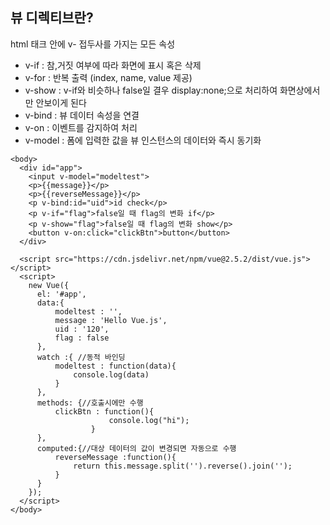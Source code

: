 ## 뷰 디렉티브란?
html 태크 안에 v- 접두사를 가지는 모든 속성

- v-if : 참,거짓 여부에 따라 화면에 표시 혹은 삭제
- v-for : 반복 출력 (index, name, value 제공)
- v-show : v-if와 비슷하나 false일 결우 display:none;으로 처리하여 화면상에서만 안보이게 된다
- v-bind : 뷰 데이터 속성을 연결
- v-on : 이벤트를 감지하여 처리
- v-model : 폼에 입력한 값을 뷰 인스턴스의 데이터와 즉시 동기화

```
<body>
  <div id="app">
    <input v-model="modeltest">
    <p>{{message}}</p>
    <p>{{reverseMessage}}</p>
    <p v-bind:id="uid">id check</p>
    <p v-if="flag">false일 때 flag의 변화 if</p>
    <p v-show="flag">false일 때 flag의 변화 show</p>
    <button v-on:click="clickBtn">button</button>
  </div>

  <script src="https://cdn.jsdelivr.net/npm/vue@2.5.2/dist/vue.js"></script>
  <script>
    new Vue({
      el: '#app',
      data:{
          modeltest : '',
          message : 'Hello Vue.js',
          uid : '120',
          flag : false
      },
      watch :{ //동적 바인딩
          modeltest : function(data){
              console.log(data)
          }
      },
      methods: {//호출시에만 수행
          clickBtn : function(){
                      console.log("hi");
                  }
      },
      computed:{//대상 데이터의 값이 변경되면 자동으로 수행
          reverseMessage :function(){
              return this.message.split('').reverse().join('');
          }
      }
    });
  </script>
</body>
  ```

